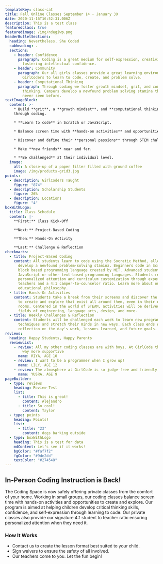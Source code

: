 ```yaml
---
templateKey: class-cat
title: Fall Online Classes ​September 14 - January 30
date: 2020-11-16T16:52:31.006Z
description: This is a test class
featuredclass: true
featuredimage: /img/ndegiwp.png
headerBulletSections:
  heading: Nevertheless, She Coded
  subheading: .
  sections:
    - header: Confidence
      paragraph: Coding is a great medium for self-expression, creativity, and
        fostering intellectual confidence.
    - header: Community
      paragraph: Our all girls classes provide a great learning environment for
        GirlCoders to learn to code, create, and problem solve.
    - header: Computational Thinking
      paragraph: Through coding we foster ​growth mindset, grit, and computational
        thinking. Campers develop a newfound problem solving stamina they've
        never seen before. ​
textImageBlock:
  content: >-
    * Build **grit**, a **growth mindset**, and **computational thinking**
    through coding.

    * **Learn to code** in Scratch or JavaScript.

    * Balance screen time with **hands-on activities** and opportunities to create and explore, even in their own living rooms.

    * Discover and define their **personal passions** through STEM challenges and more.

    * Make **new friends** near and far.

    * **Be challenged** at their individual level.
  image:
    alt: A close-up of a paper filter filled with ground coffee
    image: /img/products-grid3.jpg
points:
  - description: GirlCoders Taught
    figure: "874"
  - description: Scholarship Students
    figure: 26%
  - description: Locations
    figure: "4"
boxWithLogo:
  title: Class Schedule
  content: |-
    **First:** Class Kick-Off

    **Next:** Project-Based Coding

    **Then:** Hands-On Activity

    **Last:** Challenge & Reflection
checkmarks:
  - title: Project-Based Coding
    content: All students learn to code using the Socratic Method, allowing them to
      develop a newfound problem-solving stamina.​​ Beginners code in Scratch, a
      block based programming language created by MIT. Advanced students code in
      JavaScript or other text-based programming languages. Students receive
      personalized attention and curriculum customization through experienced
      teachers and a 4:1 camper-to-counselor ratio. Learn more about our
      educational philosophy.
  - title: Hands-On Activities
    content: Students take a break from their screens and discover the opportunities
      to create and explore that exist all around them, even in their own living
      rooms. Centered in the world of STEAM, activities will be derived from the
      fields of engineering, language arts, design, and more.
  - title: Weekly Challenges & Reflection
    content: Students will be challenged each week to learn new programming
      techniques and stretch their minds in new ways. Each class ends with a
      reflection on the day's work, lessons learned, and future goals.
reviews:
  heading: Happy Students, Happy Parents
  reviewList:
    - review: All my other coding classes are with boys. At GirlCode the community is
        way more supportive
      name: RIYA, AGE 10
    - review: I want to be a programmer when I grow up!
      name: LILY, AGE 12
    - review: The atmosphere at GirlCode is so judge-free and friendly!
      name: YUSRA, AGE 9
pageBuilder:
  - type: reviews
    heading: Review Test
    list:
      - title: This is great!
        content: Alejandro
      - title: So cool!
        content: Taylor
  - type: points
    heading: Points!
    list:
      - title: "23"
        content: dogs barking outside
  - type: boxWithLogo
    heading: This is a test for data
    mdContent: Let's see if it works!
    bgColor: "#faf7f2"
    fgColor: "#9de2dd"
    textColor: "#274548"
---
```


## In-Person Coding Instruction is Back!

The Coding Space is now safely offering private classes from the comfort of your
home. Working in small groups, our coding classes balance screen time with
hands-on activities and opportunities to create and explore. Our program is
aimed at helping children develop critical thinking skills, confidence, and
self-expression through learning to code. Our private classes also provide our
signature 4:1 student to teacher ratio ensuring personalized attention when they
need it.

### How It Works

- Contact us to create the lesson format best suited to your child.
- Sign waivers to ensure the safety of all involved.
- Our teachers come to you. Let the fun begin!
